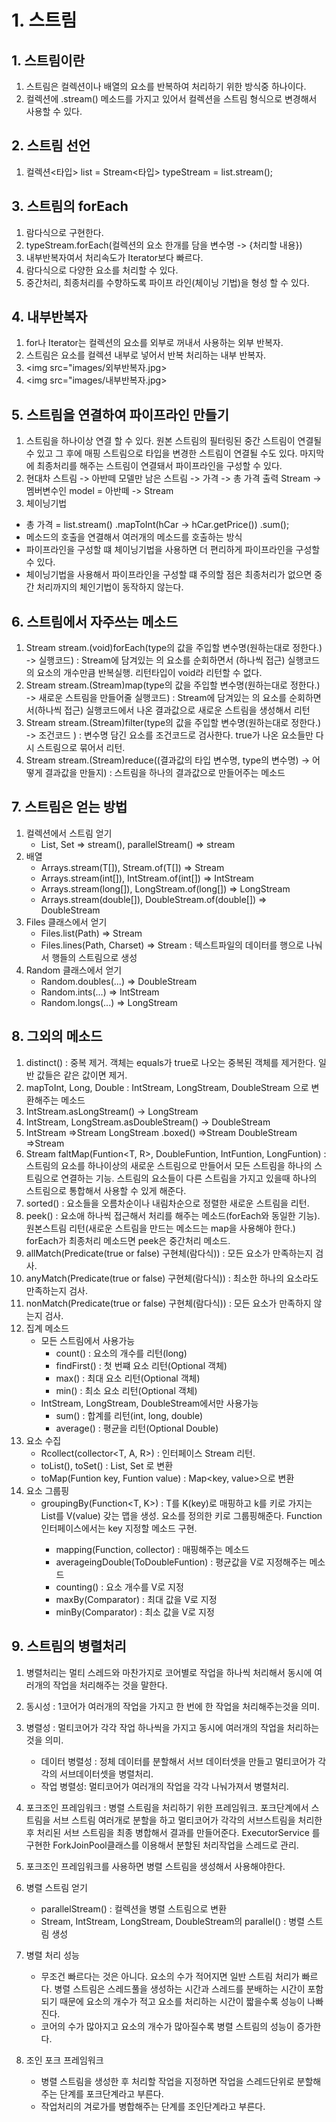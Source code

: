 # 1. 스트림
## 1. 스트림이란
1. 스트림은 컬렉션이나 배열의 요소를 반복하여 처리하기 위한 방식중 하나이다.
2. 컬렉션에 .stream() 메소드를 가지고 있어서 컬렉션을 스트림 형식으로 변경해서 사용할 수 있다.

## 2. 스트림 선언
1. 컬렉션<타입> list = 
        Stream<타입> typeStream = list.stream();

## 3. 스트림의 forEach
1. 람다식으로 구현한다.
2. typeStream.forEach(컬렉션의 요소 한개를 담을 변수명 ->
                                            {처리할 내용})
3. 내부반복자여서 처리속도가 Iterator보다 빠르다.
4. 람다식으로 다양한 요소를 처리할 수 있다.
5. 중간처리, 최종처리를 수향하도록 파이프 라인(체이닝 기법)을 형성 할 수 있다.

## 4. 내부반복자
1. for나 Iterator는 컬렉션의 요소를 외부로 꺼내서 사용하는 외부 반복자.
2. 스트림은 요소를 컬렉션 내부로 넣어서 반복 처리하는 내부 반복자.
3. <img src="images/외부반복자.jpg>
4. <img src="images/내부반복자.jpg>

## 5. 스트림을 연결하여 파이프라인 만들기
1. 스트림을 하나이상 연결 할 수 있다. 원본 스트림의 필터링된 중간 스트림이 연결될 수 있고 그 후에 매핑 스트림으로 타입을 변경한 스트림이 연결될 수도 있다. 마지막에 최종처리를 해주는 스트림이 연결돼서 파이프라인을 구성할 수 있다.
2. 현대차 스트림 -> 아반떼 모델만 남은 스트림 -> 가격 -> 총 가격 출력
    Stream<HyundaiCar> -> 멤버변수인 model = 아반떼 -> Stream<Integer>
3. 체이닝기법
- 총 가격 = list<HyundaiCar>.stream()
                            .mapToInt(hCar -> hCar.getPrice())
                            .sum();
- 메소드의 호출을 연결해서 여러개의 메소드를 호출하는 방식
- 파이프라인을 구성할 떄 체이닝기법을 사용하면 더 편리하게 파이프라인을 구성할 수 있다.
- 체이닝기법을 사용해서 파이프라인을 구성할 떄 주의할 점은 최종처리가 없으면 중간 처리까지의 체인기법이 동작하지 않는다.

## 6. 스트림에서 자주쓰는 메소드
1. Stream<type> stream.(void)forEach</b>(type의 값을 주입할 변수명(원하는대로 정한다.) -> 실행코드) : Stream에 담겨있는 <type>의 요소를 순회하면서 (하나씩 접근) 실행코드의 요소의 개수만큼 반복실행. 리턴타입이 void라 리턴할 수 없다.
2. Stream<type> stream.(Stream<type>)map</b>(type의 값을 주입할 변수명(원하는대로 정한다.) -> 새로운 스트림을 만들어줄 실행코드) : Stream에 담겨있는 <type>의 요소를 순회하면서(하나씩 접근) 실행코드에서 나온 결과값으로 새로운 스트림을 생성해서 리턴
3. Stream<type> stream.(Stream<type>)filter</b>(type의 값을 주입할 변수명(원하는대로 정한다.) -> 조건코드 ) : 변수명 담긴 요소를 조건코드로 검사한다. true가 나온 요소들만 다시 스트림으로 묶어서 리턴.
4. Stream<type> stream.(Stream<type>)reduce</b>((결과값의 타입 변수명, type의 변수명) -> 어떻게 결과값을 만들지) : 스트림을 하나의 결과값으로 만들어주는 메소드

## 7. 스트림은 얻는 방법
1. 컬렉션에서 스트림 얻기
    - List<T>, Set<T> => stream(), parallelStream() => stream<T>
2. 배열
    - Arrays.stream(T[]), Stream.of(T[]) => Stream<T>
    - Arrays.stream(int[]), IntStream.of(int[]) => IntStream
    - Arrays.stream(long[]), LongStream.of(long[]) => LongStream
    - Arrays.stream(double[]), DoubleStream.of(double[]) => DoubleStream
3. Files 클래스에서 얻기
    - Files.list(Path) => Stream<Path>
    - Files.lines(Path, Charset) => Stream<String> :
    텍스트파일의 데이터를 행으로 나눠서 행들의 스트림으로 생성
4. Random 클래스에서 얻기
    - Random.doubles(...) => DoubleStream
    - Random.ints(...) => IntStream
    - Random.longs(...) => LongStream

## 8. 그외의 메소드
1. distinct() : 중복 제거. 객체는 equals가 true로 나오는 중복된 객체를 제거한다. 일반 값들은 같은 값이면 제거.
2. mapToInt, Long, Double : IntStream, LongStream, DoubleStream 으로 변환해주는 메소드
3. IntStream.asLongStream() -> LongStream 
4. IntStream, LongStream.asDoubleStream() -> DoubleStream
5. IntStream                =>Stream<Integer>
    LongStream    .boxed()  =>Stream<Long>
    DoubleStream            =>Stream<Double>
6. Stream<R> faltMap(Funtion<T, R>, DoubleFuntion, IntFuntion, LongFuntion) : 스트림의 요소를 하나이상의 새로운 스트림으로 만들어서 모든 스트림을 하나의 스트림으로 연결하는 기능.
스트림의 요소들이 다른 스트림을 가지고 있을때 하나의 스트림으로 통합해서 사용할 수 있게 해준다.
7. sorted() : 요소들을 오름차순이나 내림차순으로 정렬한 새로운 스트림을 리턴.
8. peek() : 요소애 하나씩 접근해서 처리를 해주는 메소드(forEach와 동일한 기능). 원본스트림 리턴(새로운 스트림을 만드는 메소드는 map을 사용해야 한다.) forEach가 최종처리 메소드면 peek은 중간처리 메소드.
9. allMatch(Predicate(true or false) 구현체(람다식)) : 모든 요소가 만족하는지 검사.
10. anyMatch(Predicate(true or false) 구현체(람다식)) : 최소한 하나의 요소라도 만족하는지 검사.
11. nonMatch(Predicate(true or false) 구현체(람다식)) : 모든 요소가 만족하지 않는지 검사.
12. 집계 메소드
    - 모든 스트림에서 사용가능
        - count() : 요소의 개수를 리턴(long)
        - findFirst() : 첫 번쨰 요소 리턴(Optional 객체)
        - max() : 최대 요소 리턴(Optional 객체)
        - min() : 최소 요소 리턴(Optional 객체)
    - IntStream, LongStream, DoubleStream에서만 사용가능
        - sum() : 합계를 리턴(int, long, double)
        - average() : 평균을 리턴(Optional Double)
13. 요소 수집
    - Rcollect(collector<T, A, R>) : 인터페이스 Stream 리턴.
    - toList(), toSet() : List<T>, Set<T> 로 변환
    - toMap(Funtion key, Funtion value) : Map<key, value>으로 변환
14. 요소 그룹핑
    - groupingBy(Function<T, K>) : T를 K(key)로 매핑하고 k를 키로 가지는 List<T>를 V(value) 갖는 맵을 생성.
    요소를 정의한 키로 그룹핑해준다. Function 인터페이스에서는 key 지정할 메소드 구현.
        - mapping(Function, collector) : 매핑해주는 메소드
        - averageingDouble(ToDoubleFuntion) : 평균값을 V로 지정해주는 메소드
        - counting() : 요소 개수를 V로 지정
        - maxBy(Comparator) : 최대 값을 V로 지정
        - minBy(Comparator) : 최소 값을 V로 지정

## 9. 스트림의 병렬처리
1. 병렬처리는 멀티 스레드와 마찬가지로 코어별로 작업을 하나씩 처리해서 동시에 여러개의 작업을 처리해주는 것을 말한다.
2. 동시성 : 1코어가 여러개의 작업을 가지고 한 번에 한 작업을 처리해주는것을 의미.
3. 병렬성 : 멀티코어가 각각 작업 하나씩을 가지고 동시에 여러개의 작업을 처리하는 것을 의미.
    - 데이터 병렬성 : 정체 데이터를 분할해서 서브 데이터셋을 만들고 멀티코어가 각각의 서브데이터셋을 병렬처리.
    - 작업 병렬성: 멀티코어가 여러개의 작업을 각각 나눠가져서 병렬처리.
4. 포크조인 프레임워크 : 병렬 스트림을 처리하기 위한 프레임워크.
포크단계에서 스트림을 서브 스트림 여러개로 분할을 하고 멀티코어가 각각의 서브스트림을 처리한 후 처리된 서브 스트림을 최종 병합해서 결과를 만들어준다. ExecutorService 를 구현한 ForkJoinPool클래스를 이용해서 분할된 처리작업을 스레드로 관리.
5. 포크조인 프레임워크를 사용하면 병렬 스트림을 생성해서 사용해야한다.
6. 병렬 스트림 얻기
    - parallelStream() : 컬렉션을 병렬 스트림으로 변환
    - Stream, IntStream, LongStream, DoubleStream의 parallel() : 병렬 스트림 생성
7. 병렬 처리 성능
    - 무조건 빠르다는 것은 아니다. 요소의 수가 적어지면 일반 스트림 처리가 빠르다. 병렬 스트림은 스레드풀을 생성하는 시간과 스레드를 분배하는 시간이 포함되기 때문에 요소의 개수가 적고 요소를 처리하는 시간이 짧을수록 성능이 나빠진다.
    - 코어의 수가 많아지고 요소의 개수가 많아질수록 병렬 스트림의 성능이 증가한다.

8. 조인 포크 프레임워크
    - 병렬 스트림을 생성한 후 처리할 작업을 지정하면 작업을 스레드단위로 분할해주는 단계를 포크단계라고 부른다.
    - 작업처리의 겨로가를 병합해주는 단계를 조인단계라고 부른다.
    

